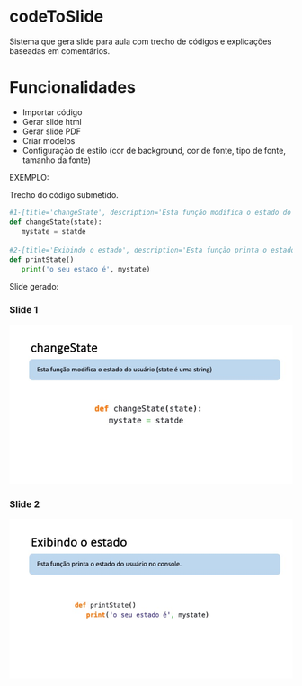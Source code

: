 # codeToSlide
Sistema que gera slide para aula com trecho de códigos e explicações baseadas em comentários.

# Funcionalidades
* Importar código
* Gerar slide html
* Gerar slide PDF
* Criar modelos
* Configuração de estilo (cor de background, cor de fonte, tipo de fonte, tamanho da fonte)

EXEMPLO:

Trecho do código submetido.

```python
#1-[title='changeState', description='Esta função modifica o estado do usuário (state é uma string)']
def changeState(state):
   mystate = statde

#2-[title='Exibindo o estado', description='Esta função printa o estado do usuário no console.']
def printState()
   print('o seu estado é', mystate)
```


Slide gerado:
### Slide 1
![Slide 1](https://github.com/LuisAraujo/codeToSlide/blob/main/Slide1.jpeg?raw=true)

### Slide 2
![Slide 2](https://github.com/LuisAraujo/codeToSlide/blob/main/Slide2.jpeg?raw=true)


